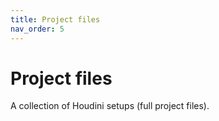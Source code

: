 ```yaml
---
title: Project files
nav_order: 5
---
```


# Project files
A collection of Houdini setups (full project files).


